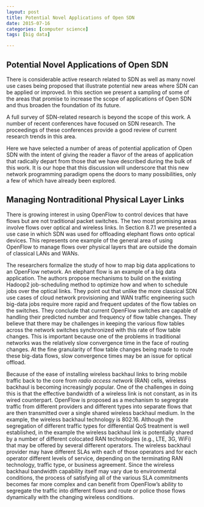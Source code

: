 ```yaml
---
layout: post
title: Potential Novel Applications of Open SDN
date: 2015-07-16
categories: [computer science]
tags: [big data]

---
```


## Potential Novel Applications of Open SDN

There is considerable active research related to SDN as well as many novel use cases being proposed that illustrate potential new areas where SDN can be applied or improved. In this section we present a sampling of some of the areas that promise to increase the scope of applications of Open SDN and thus broaden the foundation of its future.

A full survey of SDN-related research is beyond the scope of this work. A number of recent conferences have focused on SDN research. The proceedings of these conferences provide a good review of current research trends in this area. 

Here we have selected a number of areas of potential application of Open SDN with the intent of giving the reader a flavor of the areas of application that radically depart from those that we have
described during the bulk of this work. It is our hope that this discussion will underscore that this new network programming paradigm opens the doors to many possibilities, only a few of which have already been explored.

## Managing Nontraditional Physical Layer Links

There is growing interest in using OpenFlow to control devices that have flows but are not traditional packet switches. The two most promising areas involve flows over optical and wireless links. In Section 8.7.1 we presented a use case in which SDN was used for offloading elephant flows onto optical devices. This represents one example of the general area of using OpenFlow to manage flows over physical layers that are outside the domain of classical LANs and WANs. 

The researchers formalize the study of how to map big data applications to an OpenFlow network. An elephant flow is an example of a big data application. The authors propose mechanisms to build on the existing Hadoop2 job-scheduling method to optimize how and when to schedule jobs over the optical links. They point out that unlike the more classical SDN use cases of cloud network provisioning and WAN traffic engineering such big-data jobs require more rapid and frequent updates of the flow tables on the switches. They conclude that current OpenFlow switches are capable of handling their predicted number and frequency of flow table changes. They believe that there may be challenges in keeping the various flow tables across the network switches synchronized with this rate of flow table changes. This is important because one of the problems in traditional networks was the relatively slow convergence time in the face of routing changes. At the fine granularity of flow table changes being made to route these big-data flows, slow convergence times may be an issue for optical offload.

Because of the ease of installing wireless backhaul links to bring mobile traffic back to the core from *radio access network* (RAN) cells, wireless backhaul is becoming increasingly popular. One of the challenges in doing this is that the effective bandwidth of a wireless link is not constant, as in its wired counterpart. OpenFlow is proposed as a mechanism to segregrate traffic from different providers and different types into separate flows that are then transmitted over a single shared wireless backhaul medium. In the example, the wireless backhaul technology is 802.16. Although the segregation of different traffic types for differential QoS treatment is well established, in the example the wireless backhaul link is potentially shared by a number of different colocated RAN technologies (e.g., LTE, 3G, WiFi) that may be offered by several different operators. The wireless backhaul provider may have different SLAs with each of those operators and for each operator different levels of service, depending on the terminating RAN technology, traffic type, or business agreement. Since the wireless backhaul bandwidth capability itself may vary due to environmental conditions, the process of satisfying all of the various SLA commitments becomes far more complex and can benefit from OpenFlow’s ability to segregate the traffic into different flows and route or police those flows dynamically with the changing wireless conditions.